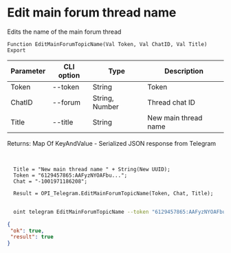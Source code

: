 ﻿---
sidebar_position: 9
---

# Edit main forum thread name
 Edits the name of the main forum thread



`Function EditMainForumTopicName(Val Token, Val ChatID, Val Title) Export`

  | Parameter | CLI option | Type | Description |
  |-|-|-|-|
  | Token | --token | String | Token |
  | ChatID | --forum | String, Number | Thread chat ID |
  | Title | --title | String | New main thread name |

  
  Returns:  Map Of KeyAndValue - Serialized JSON response from Telegram

<br/>




```bsl title="Code example"
  Title = "New main thread name " + String(New UUID);
  Token = "6129457865:AAFyzNYOAFbu...";
  Chat = "-1001971186208";
  
  Result = OPI_Telegram.EditMainForumTopicName(Token, Chat, Title);
```



```sh title="CLI command example"
    
  oint telegram EditMainForumTopicName --token "6129457865:AAFyzNYOAFbu..." --forum %forum% --title %title%

```

```json title="Result"
{
 "ok": true,
 "result": true
}
```
